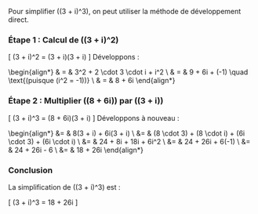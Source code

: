 
Pour simplifier \((3 + i)^3\), on peut utiliser la méthode de développement direct.

### Étape 1 : Calcul de \((3 + i)^2\)

\[
(3 + i)^2 = (3 + i)(3 + i)
\]
Développons :

\begin{align*}
& = & 3^2 + 2 \cdot 3 \cdot i + i^2 \\
& = & 9 + 6i + (-1) \quad \text{(puisque \(i^2 = -1\))} \\
& = & 8 + 6i
\end{align*}

### Étape 2 : Multiplier \((8 + 6i)\) par \((3 + i)\)

\[
(3 + i)^3 = (8 + 6i)(3 + i)
\]
Développons à nouveau :

\begin{align*}
&= & 8(3 + i) + 6i(3 + i) \\
&= & (8 \cdot 3) + (8 \cdot i) + (6i \cdot 3) + (6i \cdot i) \\
&= & 24 + 8i + 18i + 6i^2 \\
&= & 24 + 26i + 6(-1) \\
&= & 24 + 26i - 6 \\
&= & 18 + 26i
\end{align*}

### Conclusion

La simplification de \((3 + i)^3\) est :

\[
(3 + i)^3 = 18 + 26i
\]
